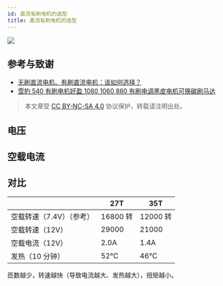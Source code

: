 ```yaml
---
id: 直流有刷电机的选型
title: 直流有刷电机的选型
---
```


![](https://cos.wiki-power.com/img/20220105102754.png)

## 参考与致谢

- [无刷直流电机、有刷直流电机：该如何选择？](https://www.monolithicpower.cn/cn/brushless-vs-brushed-dc-motors)
- [雪豹 540 有刷电机好盈 1080 1060 860 有刷电调黑皮电机可换碳刷马达](https://item.taobao.com/item.htm?id=600597180876&ali_refid=a3_430582_1006:1214230072:N:jbeqMAT9EXczmkYIPucXUQ%3D%3D:bafa0ce4bc5abbb9c5511af99fa17084&ali_trackid=1_bafa0ce4bc5abbb9c5511af99fa17084&spm=a230r.1.14.1#detail)

 > 本文章受 [CC BY-NC-SA 4.0](https://creativecommons.org/licenses/by/4.0/deed.zh) 协议保护，转载请注明出处。

## 电压

## 空载电流

## 对比

|                          | 27T      | 35T      |
| ------------------------ | -------- | -------- |
| 空载转速（7.4V）（参考） | 16800 转 | 12000 转 |
| 空载转速（12V）          | 29000    | 21000    |
| 空载电流（12V）          | 2.0A     | 1.4A     |
| 发热（10 分钟）          | 52℃      | 46℃      |

匝数越少，转速越快（导致电流越大、发热越大），扭矩越小。
